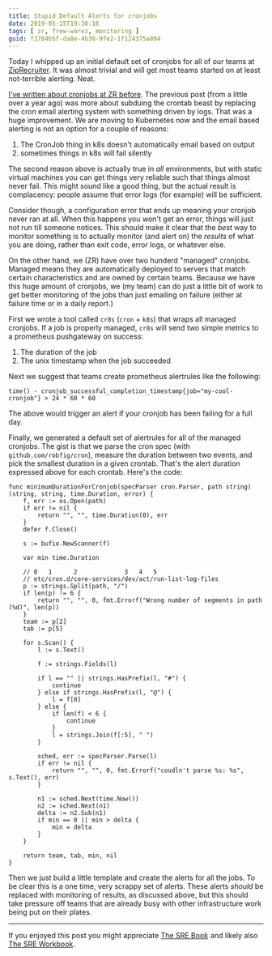 ```yaml
---
title: Stupid Default Alerts for cronjobs
date: 2019-05-15T19:30:16
tags: [ zr, frew-warez, monitoring ] 
guid: f3784b5f-da8e-4b30-9fe2-1f124375a894
---
```

Today I whipped up an initial default set of cronjobs for all of our teams at
[ZipRecruiter](https://www.ziprecruiter.com/hiring/technology).  It was almost
trivial and will get most teams started on at least not-terrible alerting.
Neat.

<!--more-->

[I've written about cronjobs at ZR
before](/posts/categorically-solving-cronspam/).  The previous post (from a
little over a year ago) was more about subduing the crontab beast by replacing
the cron email alerting system with something driven by logs.  That was a huge
improvement.  We are moving to Kubernetes now and the email based alerting is
not an option for a couple of reasons:

 1. The CronJob thing in k8s doesn't automatically email based on output
 2. sometimes things in k8s will fail silently

The second reason above is actually true in *all* environments, but with static
virtual machines you can get things very reliable such that things almost never
fail.  This might sound like a good thing, but the actual result is complacency:
people assume that error logs (for example) will be sufficient.

Consider though, a configuration error that ends up meaning your cronjob never
ran at all.  When this happens you won't get an error, things will just not run
till someone notices.  This should make it clear that the *best* way to
monitor something is to actually monitor (and alert on) the *results* of what
you are doing, rather than exit code, error logs, or whatever else.

On the other hand, we (ZR) have over two hunderd "managed" cronjobs.  Managed
means they are automatically deployed to servers that match certain
characteristics and are owned by certain teams.  Because we have this huge
amount of cronjobs, we (my team) can do just a little bit of work to get better
monitoring of the jobs than just emailing on failure (either at failure time or
in a daily report.)

First we wrote a tool called `cr8s` (`cron` + `k8s`) that wraps all managed
cronjobs.  If a job is properly managed, `cr8s` will send two simple metrics to
a prometheus pushgateway on success:

 1. The duration of the job
 2. The unix timestamp when the job succeeded

Next we suggest that teams create prometheus alertrules like the following:

```
time() - cronjob_successful_completion_timestamp{job="my-cool-cronjob"} > 24 * 60 * 60
```

The above would trigger an alert if your cronjob has been failing for a full
day.

Finally, we generated a default set of alertrules for all of the managed
cronjobs.  The gist is that we parse the cron spec (with
`github.com/robfig/cron`), measure the duration between two events, and pick the
smallest duration in a given crontab.  That's the alert duration expressed above
for each crontab.  Here's the code:

```golang
func minimumDurationForCronjob(specParser cron.Parser, path string) (string, string, time.Duration, error) {
	f, err := os.Open(path)
	if err != nil {
		return "", "", time.Duration(0), err
	}
	defer f.Close()

	s := bufio.NewScanner(f)

	var min time.Duration

	// 0   1      2             3   4   5
	// etc/cron.d/core-services/dev/act/run-list-log-files
	p := strings.Split(path, "/")
	if len(p) != 6 {
		return "", "", 0, fmt.Errorf("Wrong number of segments in path (%d)", len(p))
	}
	team := p[2]
	tab := p[5]

	for s.Scan() {
		l := s.Text()

		f := strings.Fields(l)

		if l == "" || strings.HasPrefix(l, "#") {
			continue
		} else if strings.HasPrefix(l, "@") {
			l = f[0]
		} else {
			if len(f) < 6 {
				continue
			}
			l = strings.Join(f[:5], " ")
		}

		sched, err := specParser.Parse(l)
		if err != nil {
			return "", "", 0, fmt.Errorf("coudln't parse %s: %s", s.Text(), err)
		}

		n1 := sched.Next(time.Now())
		n2 := sched.Next(n1)
		delta := n2.Sub(n1)
		if min == 0 || min > delta {
			min = delta
		}
	}

	return team, tab, min, nil
}
```

Then we just build a little template and create the alerts for all the jobs.  To
be clear this is a one time, very scrappy set of alerts.  These alerts *should*
be replaced with monitoring of results, as discussed above, but this should take
pressure off teams that are already busy with other infrastructure work being
put on their plates.

---

If you enjoyed this post you might appreciate
<a target="_blank" href="https://www.amazon.com/gp/product/149192912X/ref=as_li_tl?ie=UTF8&camp=1789&creative=9325&creativeASIN=149192912X&linkCode=as2&tag=afoolishmanif-20&linkId=5157ec4156e15e73699ef549e1c56bad">The SRE Book</a><img src="//ir-na.amazon-adsystem.com/e/ir?t=afoolishmanif-20&l=am2&o=1&a=149192912X" width="1" height="1" border="0" alt="" style="border:none !important; margin:0px !important;" />
and likely also
<a target="_blank" href="https://www.amazon.com/gp/product/1492029505/ref=as_li_tl?ie=UTF8&camp=1789&creative=9325&creativeASIN=1492029505&linkCode=as2&tag=afoolishmanif-20&linkId=7b8b8777b19721fdfe8413072a3fda03">The SRE Workbook</a><img src="//ir-na.amazon-adsystem.com/e/ir?t=afoolishmanif-20&l=am2&o=1&a=1492029505" width="1" height="1" border="0" alt="" style="border:none !important; margin:0px !important;" />.
